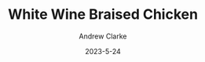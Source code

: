 ---
layout: recipe-page
permalink: /recipes/white-wine-braised-chicken/
gallery: true
title: White Wine Braised Chicken
description: 
thumbnail: 
author: Andrew Clarke
date: 2023-5-24

category: Unlabeled
cuisine: Unlabeled
college: true
preptime: 30
resttime: 0
cooktime: 30
servings: 1

ingredients:
- 1 tablespoon olive oil
- 4 chicken thighs
- 4 chicken drumsticks
- Kosher salt and freshly ground black pepper
- 4 shallots, sliced
- 4 cloves garlic, peeled, crushed
- 4 sprigs thyme
- 3/4 cup dry white wine
- 2 cups low-sodium chicken broth
instructions:
- Preheat the oven to 425 . 
- Heat oil in a Dutch oven or other heavy-lidded pot over medium-high heat. Season chicken with salt and pepper and cook until golden brown, about 5 minutes per side; transfer to a plate.
- Add shallots and garlic to pot and cook, stirring often, until beginning to soften, about 2 minutes. 
- Add thyme and white wine; bring to a boil, reduce heat, and simmer until reduced by 2/3, about 4 minutes.
- Return chicken, skin side up, to pot; add broth, bring to a simmer, cover, and transfer to the oven. 
- Braise until chicken is cooked through and tender, 20-25 minutes. 
- Uncover; continue to cook in the oven until skin begins to crisp, 8-10 minutes longer.
tips:
- Add rice or more onions
---
